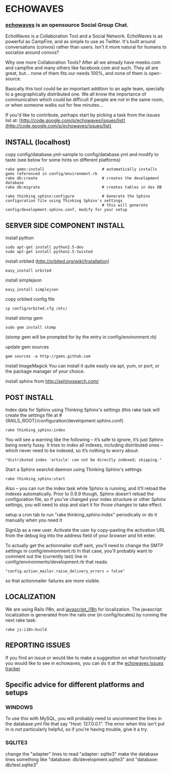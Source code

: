 # ECHOWAVES

### [echowaves](http://echowaves.com/) is an opensource Social Group Chat.

EchoWaves is a Collaboration Tool and a Social Network. EchoWaves is as powerful as CampFire, and as simple to use as Twitter. It's built around conversations (convos) rather than users. Isn't it more natural for humans to socialize around convos?

Why one more Collaboration Tools? After all we already have meebo.com and campfire and many others like facebook.com and such. They all are great, but... none of them fits our needs 100%, and none of them is open-source.

Basically this tool could be an important addition to an agile team, specially to a geographically distributed one. We all know the importance of communication which could be difficult if people are not in the same room, or when someone walks out for few minutes...

If you'd like to contribute, perhaps start by picking a task from the issues list at:
[http://code.google.com/p/echowaves/issues/list](http://code.google.com/p/echowaves/issues/list)

## INSTALL (localhost)

copy config/database.yml-sample to config/database.yml and modify to taste (see below for some hints on different platforms)
  
    rake gems:install                         # automatically installs gems referenced in config/environment.rb
    rake db:create                            # creates the development database
    rake db:migrate                           # creates tables in dev DB
    
    rake thinking_sphinx:configure            # Generate the Sphinx configuration file using Thinking Sphinx's settings
                                              # this will generate config/development.sphinx.conf, modify for your setup
                                          

## SERVER SIDE COMPONENT INSTALL

install python
  
    sudo apt-get install python2.5-dev
    sudo apt-get install python2.5-twisted

install orbited (http://orbited.org/wiki/Installation)
  
    easy_install orbited

install simplejson
  
    easy_install simplejson

copy orbited config file
  
    cp config/orbited.cfg /etc/

install stomp gem

    sudo gem install stomp

(stomp gem will be prompted for by the entry in config/environment.rb)

update gem sources
  
    gem sources -a http://gems.github.com

install ImageMagick
You can install it quite easily via apt, yum, or port, or the package manager of your choice.

install sphinx from http://sphinxsearch.com/

## POST INSTALL

Index data for Sphinx using Thinking Sphinx's settings (this rake task will create the settings file at #{RAILS_ROOT}/configuration/development.sphinx.conf)

    rake thinking_sphinx:index

You will see a warning like the following – it’s safe to ignore, it’s just Sphinx being overly fussy. It tries to index all indexes, including distributed ones – which never need to be indexed, so it’s nothing to worry about:

    "distributed index 'article' can not be directly indexed; skipping."

Start a Sphinx searchd daemon using Thinking Sphinx's settings

    rake thinking_sphinx:start
      
Also – you can run the index task while Sphinx is running, and it’ll reload the indexes automatically. Prior to 0.9.9 though, Sphinx doesn’t reload the configuration file, so if you’ve changed your index structure or other Sphinx settings, you will need to stop and start it for those changes to take effect.

setup a cron tab to run "rake thinking_sphinx:index" periodically or do it manually when you need it

SignUp as a new user. Activate the user by copy-pasting the activation URL from the debug log into the address field of your browser and hit enter. 

To actually get the actionmailer stuff sent, you'll need to change the SMTP settings in config/environment.rb
In that case, you'll probably want to comment out the (currently last) line in config/environments/development.rb that reads:
    
    "config.action_mailer.raise_delivery_errors = false"

so that actionmailer failures are more visible.

## LOCALIZATION

We are using Rails I18n, and [javascript_i18n](http://github.com/qoobaa/javascript_i18n/tree/master) for localization. The javascript localization is generated from the rails one (in config/locales) by running the next rake task:

    rake js:i18n:build
    
## REPORTING ISSUES

If you find an issue or would like to make a suggestion on what functionality you would like to see in echowaves, you can do it at the [echowaves issues tracker](http://code.google.com/p/echowaves/issues)

## Specific advice for different platforms and setups

### WINDOWS

To use this with MySQL, you will probably need to uncomment the lines in the database.yml file that say "Host: 127.0.0.1".  The error when this isn't put in is *not* particularly helpful, so if you're having trouble, give it a try.

### SQLITE3

change the "adapter" lines to read "adapter: sqlite3"
make the database lines something like "database: db/development.sqlite3" and "database: db/test.sqlite3"
